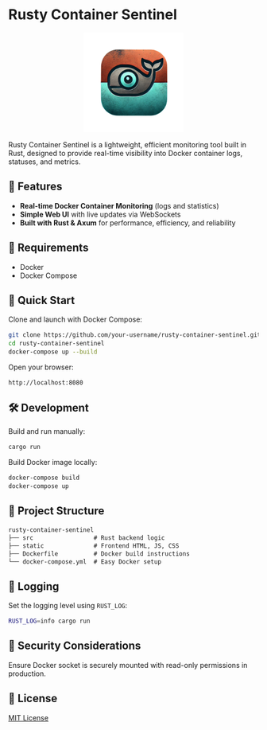 # Rusty Container Sentinel

<p align="center">
  <img src="static/logo.png" width="200" alt="Rusty Container Sentinel Logo">
</p>

Rusty Container Sentinel is a lightweight, efficient monitoring tool built in Rust, designed to provide real-time visibility into Docker container logs, statuses, and metrics.

## 🚀 Features

- **Real-time Docker Container Monitoring** (logs and statistics)
- **Simple Web UI** with live updates via WebSockets
- **Built with Rust & Axum** for performance, efficiency, and reliability

## 📌 Requirements

- Docker
- Docker Compose

## 🚀 Quick Start

Clone and launch with Docker Compose:

```bash
git clone https://github.com/your-username/rusty-container-sentinel.git
cd rusty-container-sentinel
docker-compose up --build
```

Open your browser:

```
http://localhost:8080
```

## 🛠 Development

Build and run manually:

```bash
cargo run
```

Build Docker image locally:

```bash
docker-compose build
docker-compose up
```

## 📂 Project Structure

```
rusty-container-sentinel
├── src                 # Rust backend logic
├── static              # Frontend HTML, JS, CSS
├── Dockerfile          # Docker build instructions
└── docker-compose.yml  # Easy Docker setup
```

## 📖 Logging

Set the logging level using `RUST_LOG`:

```bash
RUST_LOG=info cargo run
```

## 🔐 Security Considerations

Ensure Docker socket is securely mounted with read-only permissions in production.

## 📃 License

[MIT License](LICENSE)
